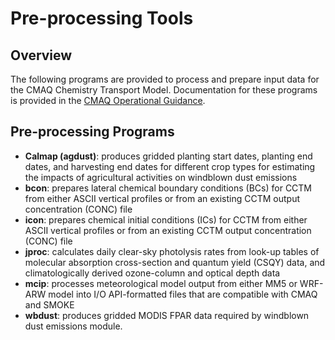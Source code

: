 Pre-processing Tools
========

## Overview
The following programs are provided to process and prepare input data for the CMAQ Chemistry Transport Model.  Documentation for these programs is provided in the [CMAQ Operational Guidance](../DOCS/User_Manual/README.md).  

## Pre-processing Programs
* **Calmap (agdust)**:  produces gridded planting start dates, planting end dates, and harvesting end dates for different crop types for estimating the impacts of agricultural activities on windblown dust emissions
* **bcon**: prepares lateral chemical boundary conditions (BCs) for CCTM from either ASCII vertical profiles or from an existing CCTM output concentration (CONC) file
* **icon**: prepares chemical initial conditions (ICs) for CCTM from either ASCII vertical profiles or from an existing CCTM output concentration (CONC) file
* **jproc**: calculates daily clear-sky photolysis rates from look-up tables of molecular absorption cross-section and quantum yield (CSQY) data, and climatologically derived ozone-column and optical depth data
* **mcip**: processes meteorological model output from either MM5 or WRF-ARW model into I/O API-formatted files that are compatible with CMAQ and SMOKE
* **wbdust**: produces gridded MODIS FPAR data required by windblown dust emissions module. 
 
